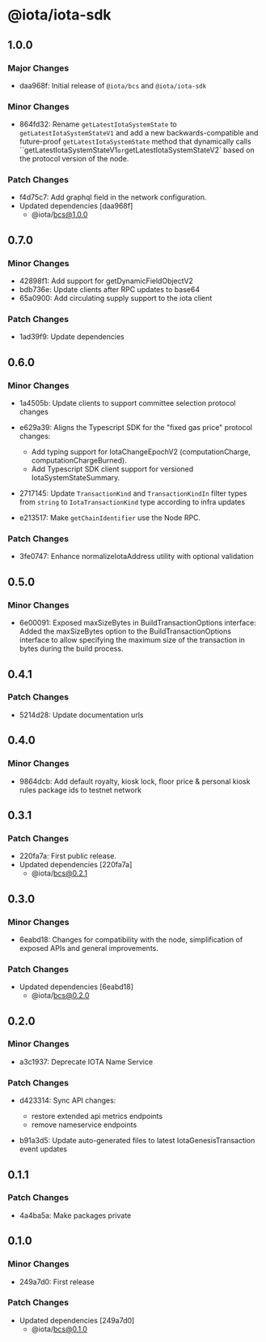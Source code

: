 # @iota/iota-sdk

## 1.0.0

### Major Changes

-   daa968f: Initial release of `@iota/bcs` and `@iota/iota-sdk`

### Minor Changes

-   864fd32: Rename `getLatestIotaSystemState` to `getLatestIotaSystemStateV1` and add a new
    backwards-compatible and future-proof `getLatestIotaSystemState` method that dynamically calls
    ``getLatestIotaSystemStateV1`or`getLatestIotaSystemStateV2` based on the protocol version of the
    node.

### Patch Changes

-   f4d75c7: Add graphql field in the network configuration.
-   Updated dependencies [daa968f]
    -   @iota/bcs@1.0.0

## 0.7.0

### Minor Changes

-   42898f1: Add support for getDynamicFieldObjectV2
-   bdb736e: Update clients after RPC updates to base64
-   65a0900: Add circulating supply support to the iota client

### Patch Changes

-   1ad39f9: Update dependencies

## 0.6.0

### Minor Changes

-   1a4505b: Update clients to support committee selection protocol changes
-   e629a39: Aligns the Typescript SDK for the "fixed gas price" protocol changes:

    -   Add typing support for IotaChangeEpochV2 (computationCharge, computationChargeBurned).
    -   Add Typescript SDK client support for versioned IotaSystemStateSummary.

-   2717145: Update `TransactionKind` and `TransactionKindIn` filter types from `string` to
    `IotaTransactionKind` type according to infra updates
-   e213517: Make `getChainIdentifier` use the Node RPC.

### Patch Changes

-   3fe0747: Enhance normalizeIotaAddress utility with optional validation

## 0.5.0

### Minor Changes

-   6e00091: Exposed maxSizeBytes in BuildTransactionOptions interface: Added the maxSizeBytes
    option to the BuildTransactionOptions interface to allow specifying the maximum size of the
    transaction in bytes during the build process.

## 0.4.1

### Patch Changes

-   5214d28: Update documentation urls

## 0.4.0

### Minor Changes

-   9864dcb: Add default royalty, kiosk lock, floor price & personal kiosk rules package ids to
    testnet network

## 0.3.1

### Patch Changes

-   220fa7a: First public release.
-   Updated dependencies [220fa7a]
    -   @iota/bcs@0.2.1

## 0.3.0

### Minor Changes

-   6eabd18: Changes for compatibility with the node, simplification of exposed APIs and general
    improvements.

### Patch Changes

-   Updated dependencies [6eabd18]
    -   @iota/bcs@0.2.0

## 0.2.0

### Minor Changes

-   a3c1937: Deprecate IOTA Name Service

### Patch Changes

-   d423314: Sync API changes:

    -   restore extended api metrics endpoints
    -   remove nameservice endpoints

-   b91a3d5: Update auto-generated files to latest IotaGenesisTransaction event updates

## 0.1.1

### Patch Changes

-   4a4ba5a: Make packages private

## 0.1.0

### Minor Changes

-   249a7d0: First release

### Patch Changes

-   Updated dependencies [249a7d0]
    -   @iota/bcs@0.1.0
